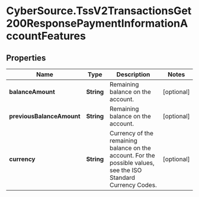 # CyberSource.TssV2TransactionsGet200ResponsePaymentInformationAccountFeatures

## Properties
Name | Type | Description | Notes
------------ | ------------- | ------------- | -------------
**balanceAmount** | **String** | Remaining balance on the account.  | [optional] 
**previousBalanceAmount** | **String** | Remaining balance on the account.  | [optional] 
**currency** | **String** | Currency of the remaining balance on the account. For the possible values, see the ISO Standard Currency Codes.  | [optional] 


